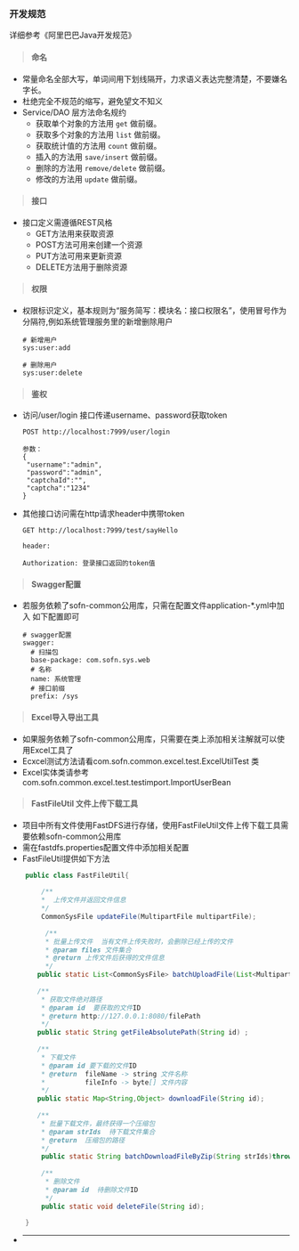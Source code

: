 ### 开发规范 
详细参考《阿里巴巴Java开发规范》
> #### 命名
* 常量命名全部大写，单词间用下划线隔开，力求语义表达完整清楚，不要嫌名字长。
* 杜绝完全不规范的缩写，避免望文不知义
* Service/DAO 层方法命名规约
  * 获取单个对象的方法用 `get` 做前缀。
  * 获取多个对象的方法用 `list` 做前缀。
  * 获取统计值的方法用 `count` 做前缀。
  * 插入的方法用 `save/insert` 做前缀。
  * 删除的方法用 `remove/delete` 做前缀。
  * 修改的方法用 `update` 做前缀。

> #### 接口
* 接口定义需遵循REST风格
  * GET方法用来获取资源
  * POST方法可用来创建一个资源
  * PUT方法可用来更新资源
  * DELETE方法用于删除资源
  
> #### 权限
* 权限标识定义，基本规则为“服务简写：模块名：接口权限名”，使用冒号作为分隔符,例如系统管理服务里的新增删除用户
    ```
    # 新增用户
    sys:user:add
    
    # 删除用户
    sys:user:delete
    ```
  
> #### 鉴权
* 访问/user/login 接口传递username、password获取token
   ```
   POST http://localhost:7999/user/login
   
   参数：
   {
   	"username":"admin",
   	"password":"admin",
   	"captchaId":"",
   	"captcha":"1234"
   }
   ```
* 其他接口访问需在http请求header中携带token
    ```
    GET http://localhost:7999/test/sayHello
    
    header:
    
    Authorization: 登录接口返回的token值
    ``` 
    
> #### Swagger配置
* 若服务依赖了sofn-common公用库，只需在配置文件application-*.yml中加入
    如下配置即可
    ```
    # swagger配置
    swagger:
      # 扫描包
      base-package: com.sofn.sys.web
      # 名称
      name: 系统管理
      # 接口前缀
      prefix: /sys
    ```
> #### Excel导入导出工具
* 如果服务依赖了sofn-common公用库，只需要在类上添加相关注解就可以使用Excel工具了
* Ecxcel测试方法请看com.sofn.common.excel.test.ExcelUtilTest 类
* Excel实体类请参考com.sofn.common.excel.test.testimport.ImportUserBean

> #### FastFileUtil 文件上传下载工具
* 项目中所有文件使用FastDFS进行存储，使用FastFileUtil文件上传下载工具需要依赖sofn-common公用库
* 需在fastdfs.properties配置文件中添加相关配置
*  FastFileUtil提供如下方法
```java
    public class FastFileUtil{
   
        /**
        *  上传文件并返回文件信息
        */
        CommonSysFile updateFile(MultipartFile multipartFile);
        
         /**
         * 批量上传文件  当有文件上传失败时，会删除已经上传的文件
         * @param files 文件集合  
         * @return 上传文件后获得的文件信息
         */
       public static List<CommonSysFile> batchUploadFile(List<MultipartFile> files);
       
       /**
        * 获取文件绝对路径
        * @param id  要获取的文件ID   
        * @return http://127.0.0.1:8080/filePath
        */ 
       public static String getFileAbsolutePath(String id) ;
       
       /**
        * 下载文件
        * @param id 要下载的文件ID
        * @return  fileName -> string 文件名称
        *          fileInfo -> byte[] 文件内容
        */
       public static Map<String,Object> downloadFile(String id);
       
       /**
        * 批量下载文件，最终获得一个压缩包
        * @param strIds  待下载文件集合 
        * @return  压缩包的路径 
        */
        public static String batchDownloadFileByZip(String strIds)throws Exception;
        
        /**
         * 删除文件
         * @param id  待删除文件ID
         */
        public static void deleteFile(String id);
       
    }
```

* -------------
